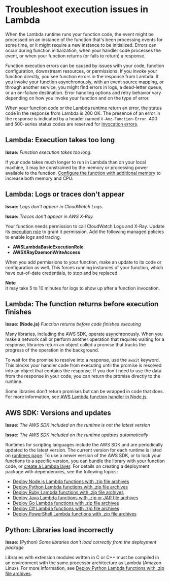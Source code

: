 # Troubleshoot execution issues in Lambda<a name="troubleshooting-execution"></a>

When the Lambda runtime runs your function code, the event might be processed on an instance of the function that's been processing events for some time, or it might require a new instance to be initialized\. Errors can occur during function initialization, when your handler code processes the event, or when your function returns \(or fails to return\) a response\.

Function execution errors can be caused by issues with your code, function configuration, downstream resources, or permissions\. If you invoke your function directly, you see function errors in the response from Lambda\. If you invoke your function asynchronously, with an event source mapping, or through another service, you might find errors in logs, a dead\-letter queue, or an on\-failure destination\. Error handling options and retry behavior vary depending on how you invoke your function and on the type of error\.

When your function code or the Lambda runtime return an error, the status code in the response from Lambda is 200 OK\. The presence of an error in the response is indicated by a header named `X-Amz-Function-Error`\. 400 and 500\-series status codes are reserved for [invocation errors](troubleshooting-invocation.md)\.

## Lambda: Execution takes too long<a name="troubleshooting-execution-toolong"></a>

**Issue:** *Function execution takes too long\.*

If your code takes much longer to run in Lambda than on your local machine, it may be constrained by the memory or processing power available to the function\. [Configure the function with additional memory](configuration-function-common.md) to increase both memory and CPU\.

## Lambda: Logs or traces don't appear<a name="troubleshooting-execution-logstraces"></a>

**Issue:** *Logs don't appear in CloudWatch Logs\.*

**Issue:** *Traces don't appear in AWS X\-Ray\.*

Your function needs permission to call CloudWatch Logs and X\-Ray\. Update its [execution role](lambda-intro-execution-role.md) to grant it permission\. Add the following managed policies to enable logs and tracing\.
+ **AWSLambdaBasicExecutionRole**
+ **AWSXRayDaemonWriteAccess**

When you add permissions to your function, make an update to its code or configuration as well\. This forces running instances of your function, which have out\-of\-date credentials, to stop and be replaced\.

**Note**  
It may take 5 to 10 minutes for logs to show up after a function invocation\.

## Lambda: The function returns before execution finishes<a name="troubleshooting-execution-unfinished"></a>

**Issue: \(Node\.js\)** *Function returns before code finishes executing*

Many libraries, including the AWS SDK, operate asynchronously\. When you make a network call or perform another operation that requires waiting for a response, libraries return an object called a promise that tracks the progress of the operation in the background\.

To wait for the promise to resolve into a response, use the `await` keyword\. This blocks your handler code from executing until the promise is resolved into an object that contains the response\. If you don't need to use the data from the response in your code, you can return the promise directly to the runtime\.

Some libraries don't return promises but can be wrapped in code that does\. For more information, see [AWS Lambda function handler in Node\.js](nodejs-handler.md)\.

## AWS SDK: Versions and updates<a name="troubleshooting-execution-versions"></a>

**Issue:** *The AWS SDK included on the runtime is not the latest version*

**Issue:** *The AWS SDK included on the runtime updates automatically*

Runtimes for scripting languages include the AWS SDK and are periodically updated to the latest version\. The current version for each runtime is listed on [runtimes page](lambda-runtimes.md)\. To use a newer version of the AWS SDK, or to lock your functions to a specific version, you can bundle the library with your function code, or [create a Lambda layer](configuration-layers.md)\. For details on creating a deployment package with dependencies, see the following topics:
+  [Deploy Node\.js Lambda functions with \.zip file archives](nodejs-package.md) 
+  [Deploy Python Lambda functions with \.zip file archives](python-package.md) 
+  [Deploy Ruby Lambda functions with \.zip file archives](ruby-package.md) 
+  [Deploy Java Lambda functions with \.zip or JAR file archives](java-package.md) 
+  [Deploy Go Lambda functions with \.zip file archives](golang-package.md) 
+  [Deploy C\# Lambda functions with \.zip file archives](csharp-package.md) 
+  [Deploy PowerShell Lambda functions with \.zip file archives](powershell-package.md) 

## Python: Libraries load incorrectly<a name="troubleshooting-execution-libraries"></a>

**Issue:** \(Python\) *Some libraries don't load correctly from the deployment package*

Libraries with extension modules written in C or C\+\+ must be compiled in an environment with the same processor architecture as Lambda \(Amazon Linux\)\. For more information, see [Deploy Python Lambda functions with \.zip file archives](python-package.md)\.